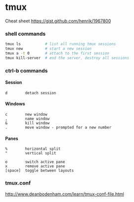 # tmux

Cheat sheet https://gist.github.com/henrik/1967800

### shell commands

```bash
tmux ls           # list all running tmux sessions
tmux new          # start a new session
tmux a -t 0       # attach to the first session
tmux kill-server  # end the server, destroy all sessions
```

### ctrl-b commands

#### Session

```
d        detach session
```

#### Windows

```
c        new window
,        name window
&        kill window
.        move window - prompted for a new number
```

#### Panes

```
%        horizontal split
"        vertical split

o        switch active pane
x        remove active pane
[space]  toggle between layouts
```
### tmux.conf

http://www.deanbodenham.com/learn/tmux-conf-file.html
